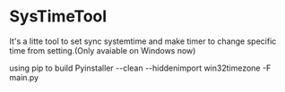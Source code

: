# SysTimeTool
It's a litte tool to set sync systemtime and make timer to change specific time from setting.(Only avaiable on Windows now)

using pip to build
Pyinstaller --clean --hiddenimport win32timezone -F  main.py
